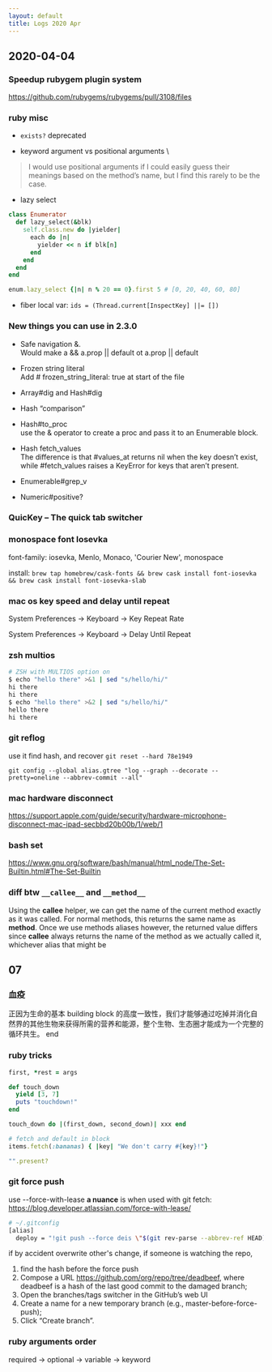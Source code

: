 ```yaml
---
layout: default
title: Logs 2020 Apr
---
```


## 2020-04-04

### Speedup rubygem plugin system
https://github.com/rubygems/rubygems/pull/3108/files

### ruby misc
- `exists?`
deprecated

- keyword argument vs positional arguments \
> I would use positional arguments if I could easily guess their meanings based on the method’s name, but I find this rarely to be the case.

- lazy select
```ruby
class Enumerator 
  def lazy_select(&blk)
    self.class.new do |yielder| 
      each do |n| 
        yielder << n if blk[n]
      end 
    end 
  end 
end

enum.lazy_select {|n| n % 20 == 0}.first 5 # [0, 20, 40, 60, 80]
```

- fiber local var:
`ids = (Thread.current[InspectKey] ||= [])`

### New things you can use in 2.3.0
- Safe navigation &. \
Would make a && a.prop || default ot a.prop || default

- Frozen string literal \
Add # frozen_string_literal: true at start of the file

- Array#dig and Hash#dig

- Hash “comparison”

- Hash#to_proc \
use the & operator to create a proc and pass it to an Enumerable block.

- Hash fetch_values \
The difference is that #values_at returns nil when the key doesn’t exist, while #fetch_values raises a KeyError for keys that aren’t present.

- Enumerable#grep_v

- Numeric#positive?


### QuicKey – The quick tab switcher

### monospace font Iosevka

font-family: iosevka, Menlo, Monaco, 'Courier New', monospace

install: `brew tap homebrew/cask-fonts && brew cask install font-iosevka && brew cask install font-iosevka-slab`

### mac os key speed and delay until repeat

System Preferences -> Keyboard -> Key Repeat Rate
 
System Preferences -> Keyboard -> Delay Until Repeat

### zsh multios
```sh
# ZSH with MULTIOS option on
$ echo "hello there" >&1 | sed "s/hello/hi/"
hi there
hi there
$ echo "hello there" >&2 | sed "s/hello/hi/"
hello there
hi there
```

### git reflog
use it find hash, and recover `git reset --hard 78e1949`

`git config --global alias.gtree "log --graph --decorate --pretty=oneline --abbrev-commit --all"`

### mac hardware disconnect
https://support.apple.com/guide/security/hardware-microphone-disconnect-mac-ipad-secbbd20b00b/1/web/1

### bash set
https://www.gnu.org/software/bash/manual/html_node/The-Set-Builtin.html#The-Set-Builtin

### diff btw `__callee__` and `__method__`
Using the __callee__ helper, we can get the name of the current method exactly as it was called. For normal methods, this returns the same name as __method__. Once we use methods aliases however, the returned value differs since __callee__ always returns the name of the method as we actually called it, whichever alias that might be

## 07

### 血疫
正因为生命的基本 building block 的高度一致性，我们才能够通过吃掉并消化自然界的其他生物来获得所需的营养和能源，整个生物、生态圈才能成为一个完整的循环共生。
end

### ruby tricks
```ruby
first, *rest = args

def touch_down
  yield [3, 7]
  puts "touchdown!"
end

touch_down do |(first_down, second_down)| xxx end

# fetch and default in block
items.fetch(:bananas) { |key| "We don't carry #{key}!"}

"".present?
```

### git force push

use --force-with-lease
**a nuance** is when used with git fetch: https://blog.developer.atlassian.com/force-with-lease/

```sh
# ~/.gitconfig
[alias]
  deploy = "!git push --force deis \"$(git rev-parse --abbrev-ref HEAD):master\""
```

if by accident overwrite other's change, if someone is watching the repo, 

1. find the hash before the force push
2. Compose a URL https://github.com/org/repo/tree/deadbeef, where deadbeef is a hash of the last good commit to the damaged branch;
3. Open the branches/tags switcher in the GitHub’s web UI
4. Create a name for a new temporary branch (e.g., master-before-force-push);
5. Click “Create branch”.

### ruby arguments order

required -> optional -> variable -> keyword
